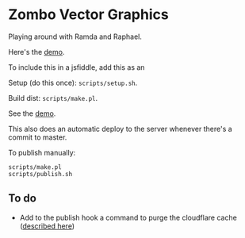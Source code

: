 # Zombo Vector Graphics

Playing around with Ramda and Raphael.

Here's the [demo](https://nicolausmaloney.org/zvg/).

To include this in a jsfiddle, add this as an

Setup (do this once): `scripts/setup.sh`.

Build dist: `scripts/make.pl`.

See the [demo](https://zombom.github.io/zvg).

This also does an automatic deploy to the server whenever there's a
commit to master.

To publish manually:

```
scripts/make.pl
scripts/publish.sh
```

## To do

* Add to the publish hook a command to purge the cloudflare cache
  ([described
  here](https://www.cloudflare.com/a/caching/nicolausmaloney.org#purge_cache))
  